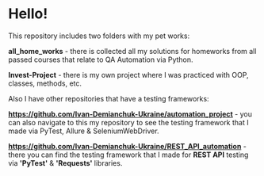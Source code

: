 # Hello!

This repository includes two folders with my pet works:

**all_home_works** - there is collected all my solutions for homeworks from all passed courses that relate to QA Automation via Python.

**Invest-Project** - there is my own project where I was practiced with OOP, classes, methods, etc.



Also I have other repositories that have a testing frameworks:

**https://github.com/Ivan-Demianchuk-Ukraine/automation_project** - you can also navigate to this my repository to see the testing framework that I made via PyTest, Allure & SeleniumWebDriver.

**https://github.com/Ivan-Demianchuk-Ukraine/REST_API_automation** - there you can find the testing framework that I made for **REST API** testing via **'PyTest'** & **'Requests'** libraries.
 

